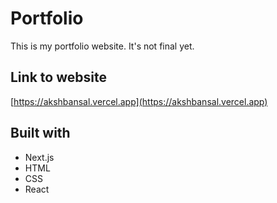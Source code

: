 # Portfolio
This is my portfolio website. It's not final yet.

## Link to website
[https://akshbansal.vercel.app](https://akshbansal.vercel.app)

## Built with
- Next.js
- HTML
- CSS
- React

